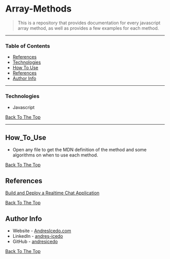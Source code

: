 # Array-Methods

> This is a repository that provides documentation for every javascript array method, as well as provides a few examples for each method.

---

### Table of Contents
- [References](#references)
- [Technologies](#technologies)
- [How To Use](#how_to_use)
- [References](#references)
- [Author Info](#author-info)

---

### Technologies

- Javascript

[Back To The Top](#Array-Methods)

---

## How_To_Use

- Open any file to get the MDN definition  of the method and some
algorithms on when to use each method.

[Back To The Top](#Array-Methods)

## References

[Build and Deploy a Realtime Chat Application](https://developer.mozilla.org/en-US/docs/Web/JavaScript/Reference/Global_Objects/Array#instance_methods)

[Back To The Top](#Array-Methods)

## Author Info

- Website - [AndresIcedo.com](https://AndresIcedo.com/)
- LinkedIn - [andres-icedo](https://www.linkedin.com/in/andres-icedo/)
- GitHub - [andresicedo](https://github.com/andresicedo)


[Back To The Top](#Array-Methods)
